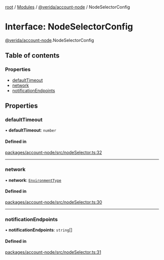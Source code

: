 [root](../README.md) / [Modules](../modules.md) / [@verida/account-node](../modules/verida_account_node.md) / NodeSelectorConfig

# Interface: NodeSelectorConfig

[@verida/account-node](../modules/verida_account_node.md).NodeSelectorConfig

## Table of contents

### Properties

- [defaultTimeout](verida_account_node.NodeSelectorConfig.md#defaulttimeout)
- [network](verida_account_node.NodeSelectorConfig.md#network)
- [notificationEndpoints](verida_account_node.NodeSelectorConfig.md#notificationendpoints)

## Properties

### defaultTimeout

• **defaultTimeout**: `number`

#### Defined in

[packages/account-node/src/nodeSelector.ts:32](https://github.com/verida/verida-js/blob/032961c/packages/account-node/src/nodeSelector.ts#L32)

___

### network

• **network**: [`EnvironmentType`](../enums/verida_account_node._internal_.EnvironmentType.md)

#### Defined in

[packages/account-node/src/nodeSelector.ts:30](https://github.com/verida/verida-js/blob/032961c/packages/account-node/src/nodeSelector.ts#L30)

___

### notificationEndpoints

• **notificationEndpoints**: `string`[]

#### Defined in

[packages/account-node/src/nodeSelector.ts:31](https://github.com/verida/verida-js/blob/032961c/packages/account-node/src/nodeSelector.ts#L31)
